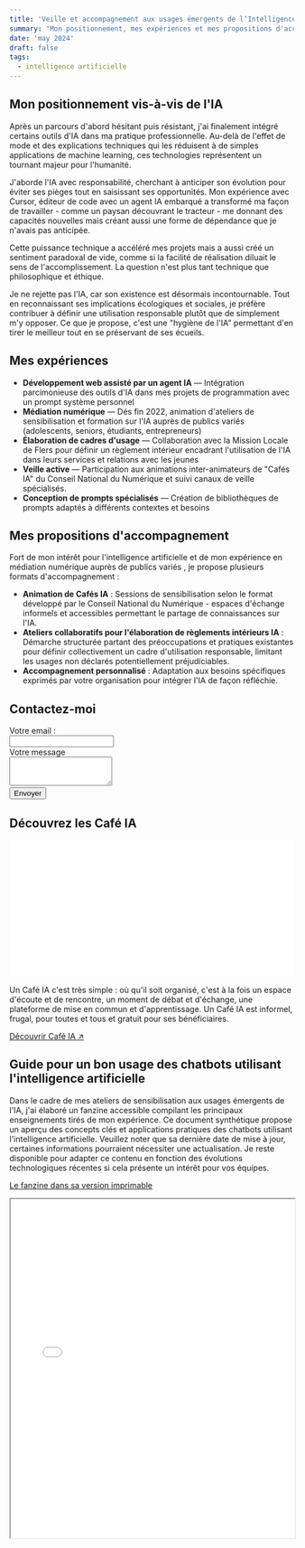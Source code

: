 ```yaml
---
title: 'Veille et accompagnement aux usages émergents de l’Intelligence artificielle'
summary: "Mon positionnement, mes expériences et mes propositions d'accompagnement."
date: 'may 2024'
draft: false
tags:
  - intelligence artificielle
---
```


## Mon positionnement vis-à-vis de l'IA

Après un parcours d'abord hésitant puis résistant, j'ai finalement intégré certains outils d'IA dans ma pratique professionnelle. Au-delà de l'effet de mode et des explications techniques qui les réduisent à de simples applications de machine learning, ces technologies représentent un tournant majeur pour l'humanité.

J'aborde l'IA avec responsabilité, cherchant à anticiper son évolution pour éviter ses pièges tout en saisissant ses opportunités. Mon expérience avec Cursor, éditeur de code avec un agent IA embarqué a transformé ma façon de travailler - comme un paysan découvrant le tracteur - me donnant des capacités nouvelles mais créant aussi une forme de dépendance que je n'avais pas anticipée.

Cette puissance technique a accéléré mes projets mais a aussi créé un sentiment paradoxal de vide, comme si la facilité de réalisation diluait le sens de l'accomplissement. La question n'est plus tant technique que philosophique et éthique.

Je ne rejette pas l'IA, car son existence est désormais incontournable. Tout en reconnaissant ses implications écologiques et sociales, je préfère contribuer à définir une utilisation responsable plutôt que de simplement m'y opposer. Ce que je propose, c'est une "hygiène de l'IA" permettant d'en tirer le meilleur tout en se préservant de ses écueils.

## Mes expériences

- **Développement web assisté par un agent IA** — Intégration parcimonieuse des outils d'IA dans mes projets de programmation avec un prompt système personnel
- **Médiation numérique** — Dés fin 2022, animation d'ateliers de sensibilisation et formation sur l'IA auprès de publics variés (adolescents, seniors, étudiants, entrepreneurs)
- **Élaboration de cadres d'usage** — Collaboration avec la Mission Locale de Flers pour définir un règlement intérieur encadrant l'utilisation de l'IA dans leurs services et relations avec les jeunes
- **Veille active** — Participation aux animations inter-animateurs de "Cafés IA" du Conseil National du Numérique et suivi canaux de veille spécialisés.
- **Conception de prompts spécialisés** — Création de bibliothèques de prompts adaptés à différents contextes et besoins

## Mes propositions d'accompagnement

Fort de mon intérêt pour l'intelligence artificielle et de mon expérience en médiation numérique auprès de publics variés , je propose plusieurs formats d'accompagnement :

- **Animation de Cafés IA** : Sessions de sensibilisation selon le format développé par le Conseil National du Numérique - espaces d'échange informels et accessibles permettant le partage de connaissances sur l'IA.
- **Ateliers collaboratifs pour l'élaboration de règlements intérieurs IA** : Démarche structurée partant des préoccupations et pratiques existantes pour définir collectivement un cadre d'utilisation responsable, limitant les usages non déclarés potentiellement préjudiciables.
- **Accompagnement personnalisé** : Adaptation aux besoins spécifiques exprimés par votre organisation pour intégrer l'IA de façon réfléchie.

## Contactez-moi

<form
  action="https://formspree.io/f/mjkbnlaz"
  method="POST"
>
  <label for="email" class="block font-medium leading-6 ">Votre email : </label>
  <div class="mt-2">
    <input id="email" name="email" type="email" autocomplete="email" class="block w-full rounded-md border-0 py-1.5 text-gray-900 shadow-sm ring-1 ring-inset ring-gray-300 placeholder:text-gray-400 focus:ring-2 focus:ring-inset focus:ring-indigo-600 sm:text-sm sm:leading-6">
  </div>
  <div class="col-span-full">
    <label for="message" class="block leading-6 ">Votre message</label>
    <div class="mt-2">
      <textarea id="message" name="message" rows="3" class="block w-full rounded-md border-0 py-1.5 text-gray-900 shadow-sm ring-1 ring-inset ring-gray-300 placeholder:text-gray-400 focus:ring-2 focus:ring-inset focus:ring-indigo-600 sm:text-sm sm:leading-6"></textarea>
    </div>
  </div>
  <div class="mt-6 flex items-center justify-end gap-x-6">
    <button type="submit"  class="rounded-md px-3 py-2 text-sm font-semibold text-black dark:text-white shadow-sm  focus-visible:outline focus-visible:outline-2 focus-visible:outline-offset-2 hover:bg-black/5 hover:dark:bg-white/10 border-black/15 dark:border-white/20 transition-colors duration-300 ease-in-out border">Envoyer</button>
  </div>
</form>

## Découvrez les Café IA

![Logo Café IA](AnimResized.gif)

Un Café IA c'est très simple : où qu'il soit organisé, c'est à la fois un espace d'écoute et de rencontre, un moment de débat et d'échange, une plateforme de mise en commun et d'apprentissage. Un Café IA est informel, frugal, pour toutes et tous et gratuit pour ses bénéficiaires.

[Découvrir Café IA ↗](https://cafeia.org/)

## Guide pour un bon usage des chatbots utilisant l'intelligence artificielle

Dans le cadre de mes ateliers de sensibilisation aux usages émergents de l'IA, j'ai élaboré un fanzine accessible compilant les principaux enseignements tirés de mon expérience.
Ce document synthétique propose un aperçu des concepts clés et applications pratiques des chatbots utilisant l'intelligence artificielle. Veuillez noter que sa dernière date de mise à jour, certaines informations pourraient nécessiter une actualisation.
Je reste disponible pour adapter ce contenu en fonction des évolutions technologiques récentes si cela présente un intérêt pour vos équipes.

[Le fanzine dans sa version imprimable](/Fanzine-IA-version-imprimable.pdf)

<iframe src="/Fanzine-IA-version-non-imprimable.pdf" width="100%" height="600px"></iframe>
